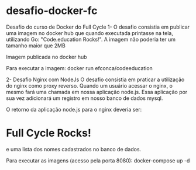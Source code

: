 # desafio-docker-fc
Desafio do curso de Docker do Full Cycle
1- O desafio consistia em publicar uma imagem no docker hub que quando executada printasse na tela, utilizando Go: "Code.education Rocks!". A imagem não poderia ter um tamanho maior que 2MB

Imagem publicada no docker hub

Para executar a imagem: docker run efconca/codeeducation


2- Desafio Nginx com NodeJs
O desafio consistia em praticar a utilização do nginx como proxy reverso. Quando um usuário acessar o nginx, o mesmo fará uma chamada em nossa aplicação node.js. Essa aplicação por sua vez adicionará um registro em nosso banco de dados mysql.

O retorno da aplicação node.js para o nginx deveria ser: <h1>Full Cycle Rocks!</h1> e uma lista dos nomes cadastrados no banco de dados.

Para executar as imagens (acesso pela porta 8080): docker-compose up -d
